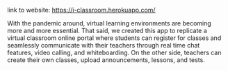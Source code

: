 link to website: https://i-classroom.herokuapp.com/ 

With the pandemic around, virtual learning environments are becoming more and more essential. That said, we created this app to replicate a virtual classroom online portal where students can register for classes and seamlessly communicate with their teachers through real time chat features, video calling, and whiteboarding. On the other side, teachers can create their own classes, upload announcements, lessons, and tests.
